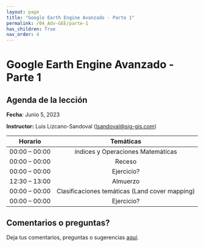 ```yaml
---
layout: page
title: "Google Earth Engine Avanzado - Parte 1"
permalink: /04_Adv-GEE/parte-1
has_children: True
nav_order: 4
---
```


# Google Earth Engine Avanzado - Parte 1

## Agenda de la lección

**Fecha**: Junio 5, 2023

**Instructor:** Luis Lizcano-Sandoval ([lsandoval@sig-gis.com](lsandoval@sig-gis.com))

|    Horario    |                                                                    Temáticas                                                                    |
|:-------------:|:-----------------------------------------------------------------------------------------------------------------------------------------------:|
| 00:00 – 00:00 | índices y Operaciones Matemáticas                                                   |
| 00:00 – 00:00 | Receso                                                                              |
| 00:00 – 00:00 | Ejercicio?                                                                          |
| 12:30 – 13:00 | Almuerzo                                                                            |
| 00:00 – 00:00 | Clasificaciones temáticas (Land cover mapping)                                      |
| 00:00 – 00:00 | Ejercicio?                                                                          |

## Comentarios o preguntas?

Deja tus comentarios, preguntas o sugerencias [aquí](https://forms.gle/KhZKWRrz7o3NfVKR6).
